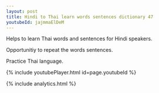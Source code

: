 ```yaml
---
layout: post
title: Hindi to Thai learn words sentences dictionary 47 
youtubeId: jajmmaElDeM
---
```

 
 
Helps to learn Thai words and sentences for Hindi speakers.

Opportunitiy to repeat the words sentences. 

Practice Thai language. 
 
{% include youtubePlayer.html id=page.youtubeId %}
 
 
{% include analytics.html %}